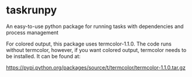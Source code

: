 taskrunpy
=========

An easy-to-use python package for running tasks with dependencies and process management

For colored output, this package uses termcolor-1.1.0. The code runs without termcolor,
however, if you want colored output, termcolor needs to be installed. It can be found at:

https://pypi.python.org/packages/source/t/termcolor/termcolor-1.1.0.tar.gz
